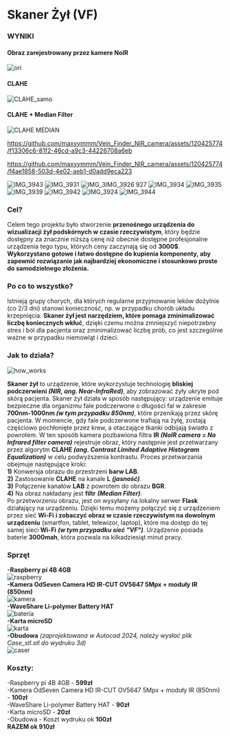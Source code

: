 # Skaner Żył (VF)
### WYNIKI
#### Obraz zarejestrowany przez kamere NoIR
![ori](https://user-images.githubusercontent.com/120425774/219521156-9f1e4441-8b21-4a45-9fe9-f68e8397a692.jpg)
#### CLAHE
![CLAHE_samo](https://user-images.githubusercontent.com/120425774/219521268-9f01fa3c-147e-4599-993e-a9984521db71.jpg)
#### CLAHE + Median Filter
![CLAHE MEDIAN](https://user-images.githubusercontent.com/120425774/219521323-53cdf4f9-16bd-412f-8ff5-160d1b7c01ad.jpg)




https://github.com/maxyymmm/Vein_Finder_NIR_camera/assets/120425774/f13306c6-81f2-46cd-a9c3-44226708a6eb


https://github.com/maxyymmm/Vein_Finder_NIR_camera/assets/120425774/f4ae1858-503d-4e02-aeb1-d0add9eca223

![IMG_3943](https://github.com/maxyymmm/Vein_Finder_NIR_camera/assets/120425774/4bb40ecc-bddd-4162-85d8-aa9c357c2cc0)
![IMG_3931](https://github.com/maxyymmm/Vein_Finder_NIR_camera/assets/120425774/d06b8bcf-821c-4de1-869d-04d43e366243)
![IMG_3![IMG_3926](https://github.com/maxyymmm/Vein_Finder_NIR_camera/assets/120425774/b6290d1f-58a9-46dd-89af-a377deae4e1f)
927](https://github.com/maxyymmm/Vein_Finder_NIR_camera/assets/120425774/6744febc-6d50-4e62-b44a-f42dff8407c9)
![IMG_3934](https://github.com/maxyymmm/Vein_Finder_NIR_camera/assets/120425774/54cb7e86-337c-464c-8b67-39fff949aa32)
![IMG_3935](https://github.com/maxyymmm/Vein_Finder_NIR_camera/assets/120425774/5c358f75-2281-4b6e-bf50-e1683b1b8d12)
![IMG_3939](https://github.com/maxyymmm/Vein_Finder_NIR_camera/assets/120425774/d26c2ed2-585e-4b78-8941-c1485a3a9323)
![IMG_3942](https://github.com/maxyymmm/Vein_Finder_NIR_camera/assets/120425774/9d718d83-160a-46a9-937c-891f6c2ef3b4)
![IMG_3924](https://github.com/maxyymmm/Vein_Finder_NIR_camera/assets/120425774/71a12c79-befc-4bad-bccc-51676bb44ec6)
![IMG_3944](https://github.com/maxyymmm/Vein_Finder_NIR_camera/assets/120425774/8fc68709-9a70-4c9f-8a74-6e2d0ee2bee9)






### Cel?
Celem tego projektu było stworzenie **przenośnego urządzenia do wizualizacji żył podskórnych w czasie rzeczywistym**, który będzie dostępny za znacznie niższą cenę niż obecnie dostępne profesjonalne urządzenia tego typu, których ceny zaczynają się od **3000$**. **Wykorzystano gotowe i łatwo dostępne do kupienia komponenty, aby zapewnić rozwiązanie jak najbardziej ekonomiczne i stosunkowo proste do samodzielnego złożenia.**
### Po co to wszystko?
Istnieją grupy chorych, dla których regularne przyjmowanie leków dożylnie (co 2/3 dni) stanowi konieczność, np. w przypadku chorób układu krzepnięcia. **Skaner żył jest narzędziem, które pomaga zminimalizować liczbę koniecznych wkłuć**, dzięki czemu można zmniejszyć niepotrzebny stres i ból dla pacjenta oraz zminimalizować liczbę prób, co jest szczególnie ważne w przypadku niemowląt i dzieci.
### Jak to działa?
![how_works](https://user-images.githubusercontent.com/120425774/219519729-e103330e-1e00-4065-a052-114915c339bf.png)

**Skaner żył** to urządzenie, które wykorzystuje technologię **bliskiej podczerwieni _(NIR, ang. Near-InfraRed)_**, aby zobrazować żyły ukryte pod skórą pacjenta. 
Skaner żył działa w sposób następujący: urządzenie emituje bezpieczne dla organizmu fale podczerwone o długości fal w zakresie **700nm-1000nm _(w tym przypadku 850nm)_**, które przenikają przez skórę pacjenta. W momencie, gdy fale podczerwone trafiają na żyłę, zostają częściowo pochłonięte przez krew, a otaczające tkanki odbijają światło z powrotem.
W ten sposób kamera pozbawiona filtra **IR _(NoIR camera = No Infrared filter camera)_** rejestruje obraz, który następnie jest przetwarzany przez algorytm **CLAHE _(ang. Contrast Limited Adaptive Histogram Equalization)_** w celu podwyższenia kontrastu. 
Proces przetwarzania obejmuje następujące kroki: <br>
**1)** Konwersja obrazu do przestrzeni **barw LAB**.<br>
**2)** Zastosowanie **CLAHE** na kanale **L** **_(jasność)_**.<br>
**3)** Połączenie kanałów **LAB** z powrotem do obrazu **BGR**.<br>
**4)** Na obraz nakładany jest **filtr** **_(Median Filter)_**.<br>
Po przetworzeniu obrazu, jest on wysyłany na lokalny serwer **Flask** działający na urządzeniu. Dzięki temu możemy połączyć się z urządzeniem przez sieć **Wi-Fi** **i zobaczyć obraz w czasie rzeczywistym na dowolnym urządzeniu** (smartfon, tablet, telewizor, laptop), które ma dostęp do tej samej sieci **Wi-Fi** _**(w tym przypadku sieć "VF")**_.
Urządzenie posiada baterie **3000mah**, która pozwala na kilkadziesiąt minut pracy.

### Sprzęt
**-Raspberry pi 4B 4GB**<br>
![raspberry](https://user-images.githubusercontent.com/120425774/219519043-36ef3765-eb90-4844-9529-c078ed58def6.jpg)<br>
**-Kamera OdSeven Camera HD IR-CUT OV5647 5Mpx + moduły IR (850nm)** <br>
![kamera](https://user-images.githubusercontent.com/120425774/219519215-5b22be91-8f97-4141-aab5-ef4c1bae8114.jpg)<br>
**-WaveShare Li-polymer Battery HAT** <br>
![bateria](https://github.com/maxyymmm/Vein_Finder_NIR_camera/assets/120425774/7badb618-1665-44c1-9f1f-cbea8764bc78)<br>
**-Karta microSD** <br>
![karta](https://github.com/maxyymmm/Vein_Finder_NIR_camera/assets/120425774/8f0bd16a-ce50-422c-904e-543d0d7a3185)<br>
**-Obudowa** _(zaprojektowana w Autocad 2024, należy wysłać plik Case_stl.stl do wydruku 3d)_ <br>
![caser](https://github.com/maxyymmm/Vein_Finder_NIR_camera/assets/120425774/b5f1bbe0-2185-49ea-93d2-5db69a813369)
<br>

### Koszty:
-Raspberry pi 4B 4GB - **599zł** <br>
-Kamera OdSeven Camera HD IR-CUT OV5647 5Mpx + moduły IR (850nm) - **100zł** <br>
-WaveShare Li-polymer Battery HAT - **90zł** <br>
-Karta microSD - **20zł** <br>
-Obudowa - Koszt wydruku ok **100zł** <br>
**RAZEM ok 910zł**



